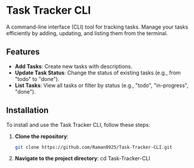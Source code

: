 # Task Tracker CLI

A command-line interface (CLI) tool for tracking tasks. Manage your tasks efficiently by adding, updating, and listing them from the terminal.

## Features

- **Add Tasks**: Create new tasks with descriptions.
- **Update Task Status**: Change the status of existing tasks (e.g., from "todo" to "done").
- **List Tasks**: View all tasks or filter by status (e.g., "todo", "in-progress", "done").

## Installation

To install and use the Task Tracker CLI, follow these steps:

1. **Clone the repository**:

   ```bash
   git clone https://github.com/Raman0925/Task-Tracker-CLI.git

2. **Navigate to the project directory**:
    cd Task-Tracker-CLI
